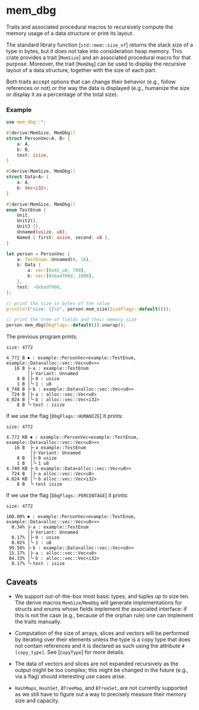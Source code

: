# mem_dbg

Traits and associated procedural macros to recursively compute the memory usage of a data structure or print its layout.

The standard library function [`std::mem::size_of`] returns the stack size of a type in bytes, but
it does not take into consideration heap memory. This crate provides a trait [`MemSize`] and an associated procedural macro
for that purpose. Moreover, the trait [`MemDbg`] can be used to display the recursive layout of a data structure, together
with the size of each part.

Both traits accept options that can change their behavior (e.g., follow references or not) or 
the way the data is displayed (e.g., humanize the size or display it as a percentage of the total size).

### Example
```rust
use mem_dbg::*;

#[derive(MemSize, MemDbg)]
struct PersonVec<A, B> {
    a: A,
    b: B,
    test: isize,
}

#[derive(MemSize, MemDbg)]
struct Data<A> {
    a: A,
    b: Vec<i32>,
}

#[derive(MemSize, MemDbg)]
enum TestEnum {
    Unit,
    Unit2(),
    Unit3 {},
    Unnamed(usize, u8),
    Named { first: usize, second: u8 },
}

let person = PersonVec {
    a: TestEnum::Unnamed(0, 16),
    b: Data {
        a: vec![0x42_u8; 700],
        b: vec![0xbadf00d; 1000],
    },
    test: -0xbadf00d,
};

// print the size in bytes of the value
println!("size: {}\n", person.mem_size(SizeFlags::default()));

// print the tree of fields and their memory size
person.mem_dbg(DbgFlags::default()).unwrap();
```

The previous program prints:
```text
size: 4772

4_772 B ⏺ : example::PersonVec<example::TestEnum, example::Data<alloc::vec::Vec<u8>>>
   16 B ├╴a : example::TestEnum
        │├╴Variant: Unnamed
    8 B │├╴0 : usize
    1 B │╰╴1 : u8
4_748 B ├╴b : example::Data<alloc::vec::Vec<u8>>
  724 B │├╴a : alloc::vec::Vec<u8>
4_024 B │╰╴b : alloc::vec::Vec<i32>
    8 B ╰╴test : isize
```
If we use the flag [`DbgFlags::HUMANIZE`] it prints:
```text
size: 4772

4.772 KB ⏺ : example::PersonVec<example::TestEnum, example::Data<alloc::vec::Vec<u8>>>
   16 B  ├╴a example::TestEnum
         │├╴Variant: Unnamed
    8 B  │├╴0 usize
    1 B  │╰╴1 u8
4.748 KB ├╴b example::Data<alloc::vec::Vec<u8>>
  724 B  │├╴a alloc::vec::Vec<u8>
4.024 KB │╰╴b alloc::vec::Vec<i32>
    8 B  ╰╴test isize
```
If we use the flag [`DbgFlags::PERCENTAGE`] it prints:
```text
size: 4772

100.00% ⏺ : example::PersonVec<example::TestEnum, example::Data<alloc::vec::Vec<u8>>>
  0.34% ├╴a : example::TestEnum
        │├╴Variant: Unnamed
  0.17% │├╴0 : usize
  0.02% │╰╴1 : u8
 99.50% ├╴b : example::Data<alloc::vec::Vec<u8>>
 15.17% │├╴a : alloc::vec::Vec<u8>
 84.33% │╰╴b : alloc::vec::Vec<i32>
  0.17% ╰╴test : isize
```

## Caveats

* We support out-of-the-box most basic types, and tuples up to size ten. The derive macros 
  `MemSize`/`MemDbg` will generate
  implementations for structs and enums whose fields implement the associated interface: if this is not
  the case (e.g., because of the orphan rule) one can implement the traits manually.

* Computation of the size of arrays, slices and vectors will be performed by iterating over their elements
  unless the type is a copy type that does not contain references and it is declared as such using
  the attribute `#[copy_type]`. See [`CopyType`] for more details.

* The data of vectors and slices are not expanded recursively as the output might be too 
  complex; this might be changed in the future (e.g., via a flag) should interesting use cases arise.

* `HashMaps`, `HashSet`, `BTreeMap`, and `BTreeSet`,  are not currently supported as we still 
  have to figure out a way to precisely measure their memory size and capacity.
